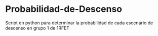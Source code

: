 # Probabilidad-de-Descenso
Script en python para determinar la probabilidad de cada escenario de descenso en grupo 1 de 1RFEF
